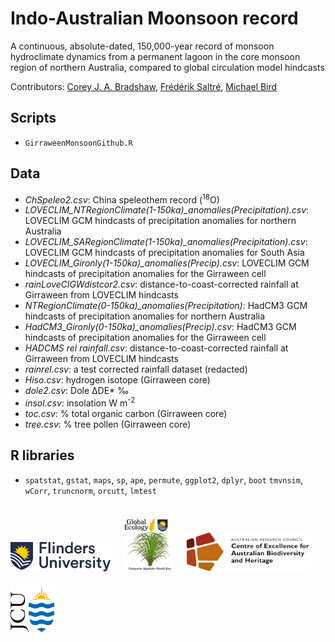 # Indo-Australian Moonsoon record
A continuous, absolute-dated, 150,000-year record of monsoon hydroclimate dynamics from a permanent lagoon in the core monsoon region of northern Australia, compared to global circulation model hindcasts

Contributors: <a href="https://globalecologyflinders.com/people/#CJAB">Corey J. A. Bradshaw</a>, <a href="https://globalecologyflinders.com/people/#FS">Frédérik Saltré</a>, <a href="https://research.jcu.edu.au/portfolio/michael.bird">Michael Bird</a>


## Scripts
- <code>GirraweenMonsoonGithub.R</code>

## Data
- <em>ChSpeleo2.csv</em>: China speleothem record (<sup>18</sup>O)
- <em>LOVECLIM_NTRegionClimate(1-150ka)_anomalies(Precipitation).csv</em>: LOVECLIM GCM hindcasts of precipitation anomalies for northern Australia
- <em>LOVECLIM_SARegionClimate(1-150ka)_anomalies(Precipitation).csv</em>: LOVECLIM GCM hindcasts of precipitation anomalies for South Asia
- <em>LOVECLIM_Gironly(1-150ka)_anomalies(Precip).csv</em>: LOVECLIM GCM hindcasts of precipitation anomalies for the Girraween cell
- <em>rainLoveClGWdistcor2.csv</em>: distance-to-coast-corrected rainfall at Girraween from LOVECLIM hindcasts
- <em>NTRegionClimate(0-150ka)_anomalies(Precipitation)</em>: HadCM3 GCM hindcasts of precipitation anomalies for northern Australia
- <em>HadCM3_Gironly(0-150ka)_anomalies(Precip).csv</em>: HadCM3 GCM hindcasts of precipitation anomalies for the Girraween cell
- <em>HADCMS rel rainfall.csv</em>: distance-to-coast-corrected rainfall at Girraween from LOVECLIM hindcasts
- <em>rainrel.csv</em>: a test corrected rainfall dataset (redacted)
- <em>Hiso.csv</em>: hydrogen isotope (Girraween core)
- <em>dole2.csv</em>: Dole ΔDE* ‰
- <em>insol.csv</em>: insolation W m<sup>-2</sup>
- <em>toc.csv</em>: % total organic carbon (Girraween core)
- <em>tree.csv</em>: % tree pollen (Girraween core)

## R libraries
- <code>spatstat</code>, <code>gstat</code>, <code>maps</code>, <code>sp</code>, <code>ape</code>, <code>permute</code>, <code>ggplot2</code>, <code>dplyr</code>, <code>boot</code>
<code>tmvnsim</code>, <code>wCorr</code>, <code>truncnorm</code>, <code>orcutt</code>, <code>lmtest</code>

<p><a href="https://www.flinders.edu.au"><img align="bottom-left" src="www/Flinders_University_Logo_Horizontal_RGB_Master.png" alt="Flinders University logo" width="160" style="margin-top: 20px"></a>  &nbsp; &nbsp;
<a href="https://globalecologyflinders.com"><img align="bottom-left" src="www/GEL Logo Kaurna New Transp.png" alt="GEL logo" width="80" style="margin-top: 20px"></a>  &nbsp; &nbsp;
 <a href="https://EpicAustralia.org.au"><img align="bottom-left" src="www/CabahFCL.jpg" alt="CABAH logo" width="200" style="margin-top: 20px"></a>  &nbsp; &nbsp; <a href="https://www.jcu.edu.au"><img align="bottom-left" src="www/jculogo.png" alt="JCU logo" width="70" style="margin-top: 20px"></a></a></p>

